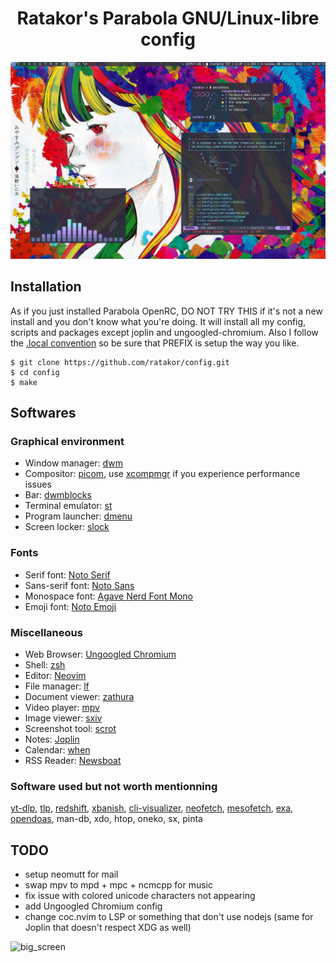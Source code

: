 <h1 align="center">Ratakor's Parabola GNU/Linux-libre config</h1>

![screenshot](/pictures/normal.png)

## Installation
As if you just installed Parabola OpenRC, DO NOT TRY THIS if it's not a new install and you don't know what you're doing.
It will install all my config, scripts and packages except joplin and ungoogled-chromium.
Also I follow the [.local convention](https://gist.github.com/Earnestly/84cf9670b7e11ae2eac6f753910efebe) so be sure that PREFIX is setup the way you like.

	$ git clone https://github.com/ratakor/config.git
	$ cd config
	$ make

## Softwares

### Graphical environment

- Window manager: [dwm](https://dwm.suckless.org)
- Compositor: [picom](https://github.com/yshui/picom), use [xcompmgr](https://github.com/freedesktop/xcompmgr) if you experience performance issues
- Bar: [dwmblocks](https://github.com/torrinfail/dwmblocks)
- Terminal emulator: [st](https://st.suckless.org/)
- Program launcher: [dmenu](https://tools.suckless.org/dmenu)
- Screen locker: [slock](https://tools.suckless.org/slock)

### Fonts
- Serif font: [Noto Serif](https://fonts.google.com/noto/specimen/Noto+Serif)
- Sans-serif font: [Noto Sans](https://fonts.google.com/noto/specimen/Noto+Sans)
- Monospace font: [Agave Nerd Font Mono](https://github.com/ryanoasis/nerd-fonts/tree/master/patched-fonts/Agave)
- Emoji font: [Noto Emoji](https://fonts.google.com/noto/specimen/Noto+Emoji)

### Miscellaneous

- Web Browser: [Ungoogled Chromium](https://github.com/ungoogled-software/ungoogled-chromium)
- Shell: [zsh](https://github.com/zsh-users/zsh)
- Editor: [Neovim](https://github.com/neovim/neovim)
- File manager: [lf](https://github.com/gokcehan/lf)
- Document viewer: [zathura](https://github.com/pwmt/zathura)
- Video player: [mpv](https://github.com/mpv-player/mpv)
- Image viewer: [sxiv](https://github.com/xyb3rt/sxiv)
- Screenshot tool: [scrot](https://github.com/resurrecting-open-source-projects/scrot)
- Notes: [Joplin](https://joplinapp.org/terminal)
- Calendar: [when](https://github.com/bcrowell/when)
- RSS Reader: [Newsboat](https://newsboat.org/)

### Software used but not worth mentionning

[yt-dlp](https://github.com/yt-dlp/yt-dlp), [tlp](https://linrunner.de/tlp), [redshift](https://github.com/jonls/redshift), [xbanish](https://github.com/jcs/xbanish), [cli-visualizer](https://github.com/dpayne/cli-visualizer), [neofetch](https://github.com/dylanaraps/neofetch), [mesofetch](https://github.com/ratakor/mesofetch), [exa](https://github.com/ogham/exa), [opendoas](https://man.openbsd.org/doas), man-db, xdo, htop, oneko, sx, pinta

## TODO
- setup neomutt for mail
- swap mpv to mpd + mpc + ncmcpp for music
- fix issue with colored unicode characters not appearing
- add Ungoogled Chromium config
- change coc.nvim to LSP or something that don't use nodejs (same for Joplin that doesn't respect XDG as well)

![big_screen](/pictures/big_screen.png)
